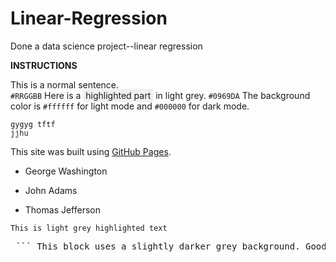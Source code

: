 # Linear-Regression
Done a data science project--linear regression

**INSTRUCTIONS**

This is a normal sentence.  
`#RRGGBB` Here is a <span style="background-color: #f0f0f0; padding: 2px 4px;">highlighted part</span> in light grey.
`#0969DA`
The background color is `#ffffff` for light mode and `#000000` for dark mode.
```
gygyg tftf
jjhu
```
This site was built using [GitHub Pages](https://pages.github.com/).
- George Washington
* John Adams
+ Thomas Jefferson

`This is light grey highlighted text`

<pre> ``` This block uses a slightly darker grey background. Good for separating notes or content. ``` </pre>
